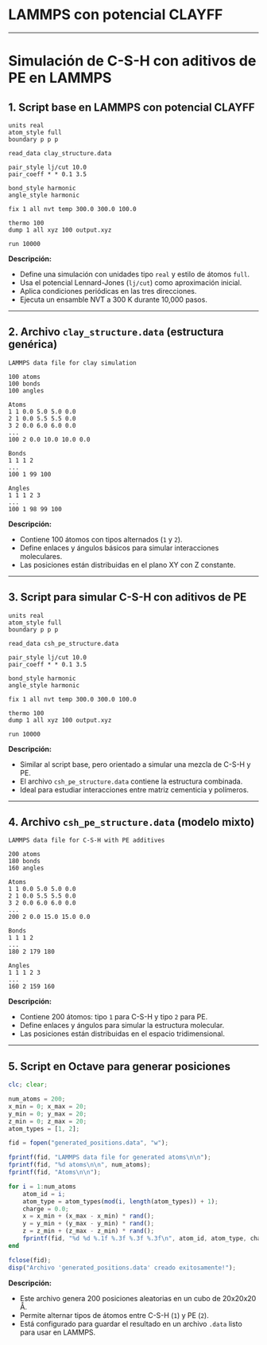 # LAMMPS con potencial CLAYFF

------

# Simulación de C-S-H con aditivos de PE en LAMMPS

## 1. Script base en LAMMPS con potencial CLAYFF

```lammps
units real
atom_style full
boundary p p p

read_data clay_structure.data

pair_style lj/cut 10.0
pair_coeff * * 0.1 3.5

bond_style harmonic
angle_style harmonic

fix 1 all nvt temp 300.0 300.0 100.0

thermo 100
dump 1 all xyz 100 output.xyz

run 10000
```

**Descripción:**

- Define una simulación con unidades tipo `real` y estilo de átomos `full`.
- Usa el potencial Lennard-Jones (`lj/cut`) como aproximación inicial.
- Aplica condiciones periódicas en las tres direcciones.
- Ejecuta un ensamble NVT a 300 K durante 10,000 pasos.

------

## 2. Archivo `clay_structure.data` (estructura genérica)

```lammps
LAMMPS data file for clay simulation

100 atoms
100 bonds
100 angles

Atoms
1 1 0.0 5.0 5.0 0.0
2 1 0.0 5.5 5.5 0.0
3 2 0.0 6.0 6.0 0.0
...
100 2 0.0 10.0 10.0 0.0

Bonds
1 1 1 2
...
100 1 99 100

Angles
1 1 1 2 3
...
100 1 98 99 100
```

**Descripción:**

- Contiene 100 átomos con tipos alternados (`1` y `2`).
- Define enlaces y ángulos básicos para simular interacciones moleculares.
- Las posiciones están distribuidas en el plano XY con Z constante.

------

## 3. Script para simular C-S-H con aditivos de PE

```lammps
units real
atom_style full
boundary p p p

read_data csh_pe_structure.data

pair_style lj/cut 10.0
pair_coeff * * 0.1 3.5

bond_style harmonic
angle_style harmonic

fix 1 all nvt temp 300.0 300.0 100.0

thermo 100
dump 1 all xyz 100 output.xyz

run 10000
```

**Descripción:**

- Similar al script base, pero orientado a simular una mezcla de C-S-H y PE.
- El archivo `csh_pe_structure.data` contiene la estructura combinada.
- Ideal para estudiar interacciones entre matriz cementicia y polímeros.

------

## 4. Archivo `csh_pe_structure.data` (modelo mixto)

```lammps
LAMMPS data file for C-S-H with PE additives

200 atoms
180 bonds
160 angles

Atoms
1 1 0.0 5.0 5.0 0.0
2 1 0.0 5.5 5.5 0.0
3 2 0.0 6.0 6.0 0.0
...
200 2 0.0 15.0 15.0 0.0

Bonds
1 1 1 2
...
180 2 179 180

Angles
1 1 1 2 3
...
160 2 159 160
```

**Descripción:**

- Contiene 200 átomos: tipo `1` para C-S-H y tipo `2` para PE.
- Define enlaces y ángulos para simular la estructura molecular.
- Las posiciones están distribuidas en el espacio tridimensional.

------

## 5. Script en Octave para generar posiciones

```octave
clc; clear;

num_atoms = 200;
x_min = 0; x_max = 20;
y_min = 0; y_max = 20;
z_min = 0; z_max = 20;
atom_types = [1, 2];

fid = fopen("generated_positions.data", "w");

fprintf(fid, "LAMMPS data file for generated atoms\n\n");
fprintf(fid, "%d atoms\n\n", num_atoms);
fprintf(fid, "Atoms\n\n");

for i = 1:num_atoms
    atom_id = i;
    atom_type = atom_types(mod(i, length(atom_types)) + 1);
    charge = 0.0;
    x = x_min + (x_max - x_min) * rand();
    y = y_min + (y_max - y_min) * rand();
    z = z_min + (z_max - z_min) * rand();
    fprintf(fid, "%d %d %.1f %.3f %.3f %.3f\n", atom_id, atom_type, charge, x, y, z);
end

fclose(fid);
disp("Archivo 'generated_positions.data' creado exitosamente!");
```

**Descripción:**

- Este archivo genera 200 posiciones aleatorias en un cubo de 20x20x20 Å.
- Permite alternar tipos de átomos entre C-S-H (`1`) y PE (`2`).
- Está configurado para guardar el resultado en un archivo `.data` listo para usar en LAMMPS.
